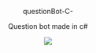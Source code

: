 <p align="center">questionBot-C-</p>
<p align="center">Question bot made in c#</p>

<p align="center"><img src="https://user-images.githubusercontent.com/78105136/180776898-81e2a453-b689-4d7b-978d-18151d68ab75.png"><p/>
